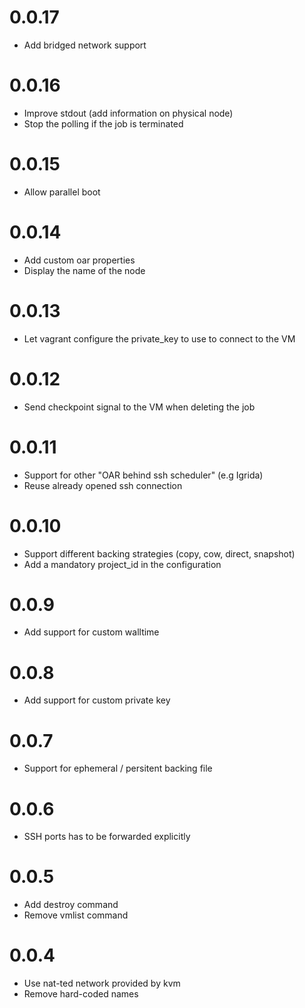 # 0.0.17

  * Add bridged network support

# 0.0.16

  * Improve stdout (add information on physical node)
  * Stop the polling if the job is terminated

# 0.0.15

  * Allow parallel boot

# 0.0.14

  * Add custom oar properties
  * Display the name of the node

# 0.0.13

  * Let vagrant configure the private_key to use to connect to the VM

# 0.0.12

  * Send checkpoint signal to the VM when deleting the job

# 0.0.11

  * Support for other "OAR behind ssh scheduler" (e.g Igrida)
  * Reuse already opened ssh connection

# 0.0.10

  * Support different backing strategies (copy, cow, direct, snapshot)
  * Add a mandatory project_id in the configuration

# 0.0.9

  * Add support for custom walltime

# 0.0.8

  * Add support for custom private key

# 0.0.7

  * Support for ephemeral / persitent backing file

# 0.0.6

  * SSH ports has to be forwarded explicitly

# 0.0.5
  
  * Add destroy command
  * Remove vmlist command

# 0.0.4

  * Use nat-ted network provided by kvm
  * Remove hard-coded names
